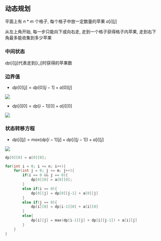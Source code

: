 <!--
 * @Description: 
 * @Version: 1.0
 * @Author: DaLao
 * @Email: dalao_li@163.com
 * @Date: 2021-12-04 19:02:57
 * @LastEditors: dalao
 * @LastEditTime: 2022-04-05 13:55:17
-->

## 动态规划

平面上有 $n*m$ 个格子, 每个格子中放一定数量的苹果 $a[i][j]$

从左上角开始, 每一步只能向下或向右走, 走到一个格子获得格子内苹果, 走到右下角最多能收集到多少苹果



### 中间状态

$dp[i][j]$代表走到$[i, j]$时获得的苹果数



### 边界值

- $dp[0][j] = dp[0][j-1] + a[0][j]$

![](https://cdn.hurra.ltd/img/2022-4-5-1351.svg)

- $dp[i][0] = dp[i-1][0] + a[i][0]$

![](https://cdn.hurra.ltd/img/2022-4-5-1352.svg)


### 状态转移方程

- $dp[i][j] = max(dp[i-1][j]+ dp[i][j-1])+a[i][j]$

![](https://cdn.hurra.ltd/img/2022-4-5-1355.svg)

```c
dp[0][0] = a[0][0];

for(int i = 0; i <= n; i++){
    for(int j = 0; j <= m; j++){
        if(i == 0 && j == 0){
            dp[0][0] = a[0][0];
        }
        else if(i == 0){
            dp[0][j] = dp[0][j-1] + a[0][j]
        }
        else if(j == 0){
            dp[i][0] = dp[i-1][0] + a[i][0]
        }
        else{
            dp[i][j] = max(dp[i-1][j] + dp[i][j-1]) + a[i][j]
        }
    }
}
```
